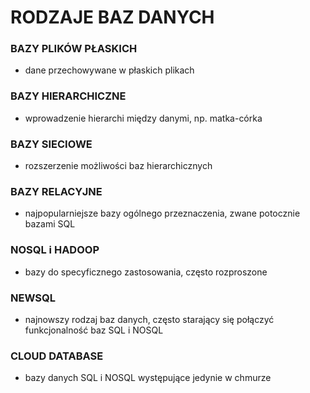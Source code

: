 # RODZAJE BAZ DANYCH

### BAZY PLIKÓW PŁASKICH

- dane przechowywane w płaskich plikach

### BAZY HIERARCHICZNE

- wprowadzenie hierarchi między danymi, np. matka-córka

### BAZY SIECIOWE

- rozszerzenie możliwości baz hierarchicznych

### BAZY RELACYJNE

- najpopularniejsze bazy ogólnego przeznaczenia, zwane potocznie bazami SQL

### NOSQL i HADOOP

- bazy do specyficznego zastosowania, często rozproszone

### NEWSQL

- najnowszy rodzaj baz danych, często starający się połączyć funkcjonalność baz SQL i NOSQL

### CLOUD DATABASE

- bazy danych SQL i NOSQL występujące jedynie w chmurze  
